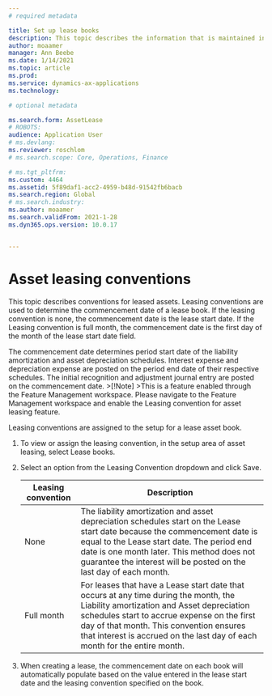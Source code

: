 ```yaml
---
# required metadata

title: Set up lease books
description: This topic describes the information that is maintained in lease books. Lease books contain the accounting policies that determine how a lease is accounted for in the system.
author: moaamer
manager: Ann Beebe
ms.date: 1/14/2021
ms.topic: article
ms.prod: 
ms.service: dynamics-ax-applications
ms.technology: 

# optional metadata

ms.search.form: AssetLease
# ROBOTS: 
audience: Application User
# ms.devlang: 
ms.reviewer: roschlom
# ms.search.scope: Core, Operations, Finance

# ms.tgt_pltfrm: 
ms.custom: 4464
ms.assetid: 5f89daf1-acc2-4959-b48d-91542fb6bacb
ms.search.region: Global
# ms.search.industry: 
ms.author: moaamer
ms.search.validFrom: 2021-1-28
ms.dyn365.ops.version: 10.0.17


---
```


# Asset leasing conventions  

This topic describes conventions for leased assets. Leasing conventions are used to determine the commencement date of a lease book. If the leasing convention is none, the commencement date is the lease start date. If the Leasing convention is full month, the commencement date is the first day of the month of the lease start date field. 

The commencement date determines period start date of the liability amortization and asset depreciation schedules. Interest expense and depreciation expense are posted on the period end date of their respective schedules. The initial recognition and adjustment journal entry are posted on the commencement date. 
    >[!Note] 
	>This is a feature enabled through the Feature Management workspace. Please navigate to the Feature Management workspace and enable the Leasing convention for asset leasing feature. 

Leasing conventions are assigned to the setup for a lease asset book.  

1. To view or assign the leasing convention, in the setup area of asset leasing, select Lease books.  
2. Select an option from the Leasing Convention dropdown and click Save. 

    | Leasing convention | Description |
	| ------------------ | ----------- |
    | None               | The liability amortization and asset depreciation schedules start on the Lease start date because the commencement date is equal to the Lease start date. The period end date is one month later. This method does not guarantee the interest will be posted on the last day of each month. |
	| Full month         | For leases that have a Lease start date that occurs at any time during the month, the Liability amortization and Asset depreciation schedules start to accrue expense on the first day of that month. This convention ensures that interest is accrued on the last day of each month for the entire month. |

3. When creating a lease, the commencement date on each book will automatically populate based on the value entered in the lease start date and the leasing convention specified on the book. 